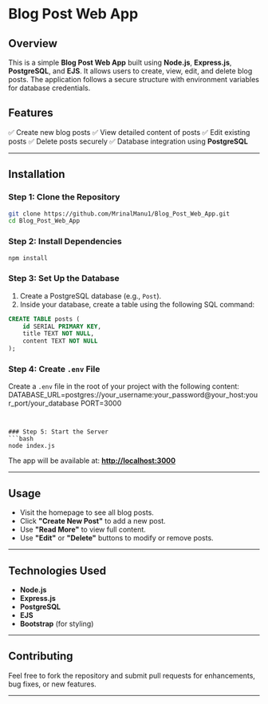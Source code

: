 # Blog Post Web App

## Overview
This is a simple **Blog Post Web App** built using **Node.js**, **Express.js**, **PostgreSQL**, and **EJS**. It allows users to create, view, edit, and delete blog posts. The application follows a secure structure with environment variables for database credentials.

## Features
✅ Create new blog posts
✅ View detailed content of posts
✅ Edit existing posts
✅ Delete posts securely
✅ Database integration using **PostgreSQL**

---

## Installation

### Step 1: Clone the Repository
```bash
git clone https://github.com/MrinalManu1/Blog_Post_Web_App.git
cd Blog_Post_Web_App
```

### Step 2: Install Dependencies
```bash
npm install
```

### Step 3: Set Up the Database
1. Create a PostgreSQL database (e.g., `Post`).
2. Inside your database, create a table using the following SQL command:
```sql
CREATE TABLE posts (
    id SERIAL PRIMARY KEY,
    title TEXT NOT NULL,
    content TEXT NOT NULL
);
```

### Step 4: Create `.env` File
Create a `.env` file in the root of your project with the following content:
DATABASE_URL=postgres://your_username:your_password@your_host:your_port/your_database
PORT=3000
```


### Step 5: Start the Server
```bash
node index.js
```

The app will be available at: **[http://localhost:3000](http://localhost:3000)**

---

## Usage
- Visit the homepage to see all blog posts.
- Click **"Create New Post"** to add a new post.
- Use **"Read More"** to view full content.
- Use **"Edit"** or **"Delete"** buttons to modify or remove posts.

---



## Technologies Used
- **Node.js**
- **Express.js**
- **PostgreSQL**
- **EJS**
- **Bootstrap** (for styling)

---

## Contributing
Feel free to fork the repository and submit pull requests for enhancements, bug fixes, or new features.

---






